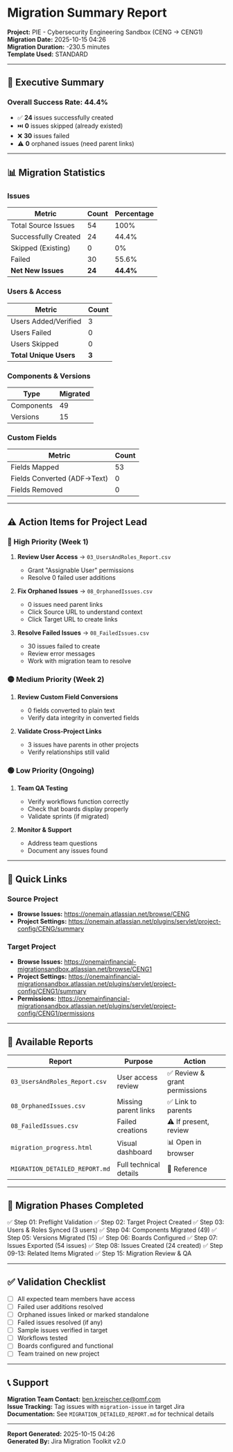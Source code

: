 # Migration Summary Report

**Project:** PIE - Cybersecurity Engineering Sandbox (CENG → CENG1)  
**Migration Date:** 2025-10-15 04:26  
**Migration Duration:** -230.5 minutes  
**Template Used:** STANDARD

---

## 🎯 Executive Summary

### Overall Success Rate: **44.4%**

- ✅ **24** issues successfully created
- ⏭️ **0** issues skipped (already existed)
- ❌ **30** issues failed
- ⚠️ **0** orphaned issues (need parent links)

---

## 📊 Migration Statistics

### Issues
| Metric | Count | Percentage |
|--------|-------|------------|
| Total Source Issues | 54 | 100% |
| Successfully Created | 24 | 44.4% |
| Skipped (Existing) | 0 | 0% |
| Failed | 30 | 55.6% |
| **Net New Issues** | **24** | **44.4%** |

### Users & Access
| Metric | Count |
|--------|-------|
| Users Added/Verified | 3 |
| Users Failed | 0 |
| Users Skipped | 0 |
| **Total Unique Users** | **3** |

### Components & Versions
| Type | Migrated |
|------|----------|
| Components | 49 |
| Versions | 15 |

### Custom Fields
| Metric | Count |
|--------|-------|
| Fields Mapped | 53 |
| Fields Converted (ADF→Text) | 0 |
| Fields Removed | 0 |

---

## ⚠️ Action Items for Project Lead

### 🔴 High Priority (Week 1)
1. **Review User Access** → `03_UsersAndRoles_Report.csv`
   - Grant "Assignable User" permissions
   - Resolve 0 failed user additions

2. **Fix Orphaned Issues** → `08_OrphanedIssues.csv`
   - 0 issues need parent links
   - Click Source URL to understand context
   - Click Target URL to create links

3. **Resolve Failed Issues** → `08_FailedIssues.csv`
   - 30 issues failed to create
   - Review error messages
   - Work with migration team to resolve

### 🟡 Medium Priority (Week 2)
1. **Review Custom Field Conversions**
   - 0 fields converted to plain text
   - Verify data integrity in converted fields

2. **Validate Cross-Project Links**
   - 3 issues have parents in other projects
   - Verify relationships still valid

### 🟢 Low Priority (Ongoing)
1. **Team QA Testing**
   - Verify workflows function correctly
   - Check that boards display properly
   - Validate sprints (if migrated)

2. **Monitor & Support**
   - Address team questions
   - Document any issues found

---

## 🔗 Quick Links

### Source Project
- **Browse Issues:** https://onemain.atlassian.net/browse/CENG
- **Project Settings:** https://onemain.atlassian.net/plugins/servlet/project-config/CENG/summary

### Target Project
- **Browse Issues:** https://onemainfinancial-migrationsandbox.atlassian.net/browse/CENG1
- **Project Settings:** https://onemainfinancial-migrationsandbox.atlassian.net/plugins/servlet/project-config/CENG1/summary
- **Permissions:** https://onemainfinancial-migrationsandbox.atlassian.net/plugins/servlet/project-config/CENG1/permissions

---

## 📁 Available Reports

| Report | Purpose | Action |
|--------|---------|--------|
| `03_UsersAndRoles_Report.csv` | User access review | ✅ Review & grant permissions |
| `08_OrphanedIssues.csv` | Missing parent links | ✅ Link to parents |
| `08_FailedIssues.csv` | Failed creations | ⚠️ If present, review |
| `migration_progress.html` | Visual dashboard | 📊 Open in browser |
| `MIGRATION_DETAILED_REPORT.md` | Full technical details | 📖 Reference |

---

## 🎯 Migration Phases Completed

✅ Step 01: Preflight Validation
✅ Step 02: Target Project Created
✅ Step 03: Users & Roles Synced (3 users)
✅ Step 04: Components Migrated (49)
✅ Step 05: Versions Migrated (15)
✅ Step 06: Boards Configured
✅ Step 07: Issues Exported (54 issues)
✅ Step 08: Issues Created (24 created)
✅ Step 09-13: Related Items Migrated
✅ Step 15: Migration Review & QA

---

## ✅ Validation Checklist

- [ ] All expected team members have access
- [ ] Failed user additions resolved
- [ ] Orphaned issues linked or marked standalone
- [ ] Failed issues resolved (if any)
- [ ] Sample issues verified in target
- [ ] Workflows tested
- [ ] Boards configured and functional
- [ ] Team trained on new project

---

## 📞 Support

**Migration Team Contact:** ben.kreischer.ce@omf.com  
**Issue Tracking:** Tag issues with `migration-issue` in target Jira  
**Documentation:** See `MIGRATION_DETAILED_REPORT.md` for technical details

---

**Report Generated:** 2025-10-15 04:26  
**Generated By:** Jira Migration Toolkit v2.0


